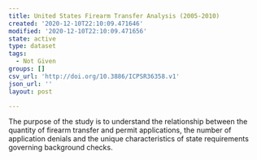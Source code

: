 ```yaml
---
title: United States Firearm Transfer Analysis (2005-2010)
created: '2020-12-10T22:10:09.471646'
modified: '2020-12-10T22:10:09.471656'
state: active
type: dataset
tags:
  - Not Given
groups: []
csv_url: 'http://doi.org/10.3886/ICPSR36358.v1'
json_url: ''
layout: post

---
```

The purpose of the study is to understand the relationship between the quantity of firearm transfer and permit applications, the number of application denials and the unique characteristics of state requirements governing background checks. 

